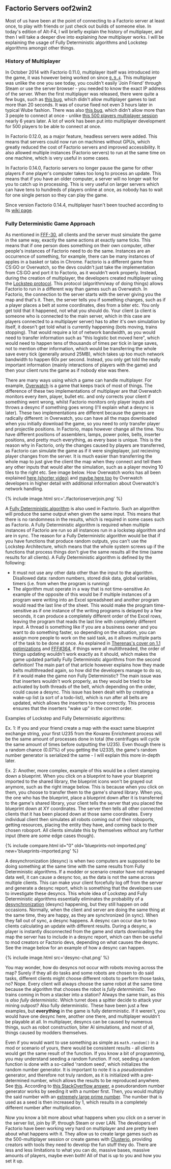 ## Factorio Servers <author>oof2win2</author>

Most of us have been at the point of connecting to a Factorio server at least once, to play with friends or just check out builds of someone else. In today's edition of Alt-F4, I will briefly explain the history of multiplayer, and then I will take a deeper dive into explaining *how* multiplayer works. I will be explaining the usage of Fully Deterministic algorithms and Lockstep algorithms amongst other things.

### History of Multiplayer

In October 2014 with Factorio 0.11.0, multiplayer itself was introduced into the game, it was however being worked on since [`0.9.4`](https://www.factorio.com/blog/post/fff-26). This multiplayer was unlike the one you see today, you couldn't easily 'Join Friend' through Steam or use the server browser - you needed to know the exact IP address of the server. When the first multiplayer was released, there were quite a few bugs, such as [this bug](https://forums.factorio.com/viewtopic.php?t=6285), which didn't allow multiplayer games to last more than 20 seconds. It was of course fixed not even 3 hours later in typical Wube fashion. There was also [this bug](https://forums.factorio.com/viewtopic.php?t=6414), which didn't allow more than 3 people to connect at once - unlike [this 500 players multiplayer session](https://www.factorio.com/blog/post/fff-332) nearly 6 years later. A lot of work has been put into multiplayer development for 500 players to be able to connect at once.

In Factorio 0.12.0, as a major feature, headless servers were added. This means that servers could now run on machines without GPUs, which greatly reduced the cost of Factorio servers and improved accessibility. It also allowed multiple instances (Factorio servers) to run at the same time on one machine, which is very useful in some cases.

In Factorio 0.14.0, Factorio servers no longer pause the game for other players if one player's computer takes too long to process an update. This means that if you have an older computer, a server will no longer wait for you to catch up in processing. This is very useful on larger servers which can have tens to hundreds of players online at once, as nobody has to wait for one single person so they can play the game.

Since version Factorio 0.14.4, multiplayer hasn't been touched according to its [wiki page](https://wiki.factorio.com/multiplayer#History).

### Fully Deterministic Game Approach

As mentioned in [FFF-30](https://www.factorio.com/blog/post/fff-30), all clients and the server must simulate the game in the same way, exactly the same actions at exactly same ticks. This means that if one person does something on their own computer, other people's instances of Factorio need to do the same. Instances are an occurrence of something, for example, there can be many instances of apples in a basket or tabs in Chrome. Factorio is a different game from CS:GO or Overwatch, so the devs couldn't just take the implementation from CS:GO and port it to Factorio, as it wouldn't work properly. Instead, during the creation of multiplayer, the developers created multiplayer using the [Lockstep protocol](https://en.wikipedia.org/wiki/Lockstep_protocol). This protocol (algorithm/way of doing things) allows Factorio to run in a different way than games such as Overwatch. In  Factorio, the connection to the server starts with the server giving you the map and that's it. Then, the server tells you if something changes, such as if a player places a belt at some coordinates, dies from a biter etc. You only get told that it happened, not what you should do. Your client (a client is someone who is connected to the main server, which in this case are players connected to a multiplayer server) has to alter it's own simulation by itself, it doesn't get told what is currently happening (bots moving, trains stopping). That would require a lot of network bandwidth, as you would need to transfer information such as "this logistic bot moved here", which would need to happen tens of thousands of times per tick in large saves, not to mention other information, which would be transferring the whole save every tick (generally around 25MB), which takes up too much network bandwidth to happen 60x per second. Instead, you only get told the really important information (mainly interactions of players with the game) and then your client runs the game as if nobody else was there.

There are many ways using which a game can handle multiplayer. For example, [Overwatch](https://playoverwatch.com) is a game that keeps track of most of things. The difference of these two implementations of multiplayer are that Overwatch monitors every item, player, bullet etc. and only corrects your client if something went wrong, whilst Factorio monitors only player inputs and throws a desync if something goes wrong (I'll explain what a desync is later). These two implementations are different because the games are radically different: in Overwatch, you can have all the maps downloaded when you initially download the game, so you need to only transfer player and projectile positions. In Factorio, maps however change all the time. You have different positions of assemblers, lamps, power poles, belts, inserter positions, and pretty much everything, as every base is unique. This is the reason why in Factorio, only the changes caused by players are transferred, as Factorio can simulate the game as if it were singleplayer, just recieving player changes from the server. It is much easier than transferring the whole map to just give the client the map when they connect and tell them any other inputs that would alter the simulation, such as a player moving 10 tiles to the right etc. See image below. How Overwatch works has all been explained [here (shorter video)](https://www.youtube.com/watch?v=vTH2ZPgYujQ) and [maybe here too](https://www.youtube.com/watch?v=W3aieHjyNvw) by Overwatch developers in higher detail with additional information about Overwatch's network handling. 

{% include image.html src='./factorioserverjoin.png' %}

A [Fully Deterministic algorithm](https://en.wikipedia.org/wiki/Deterministic_algorithm) is also used in Factorio. Such an algorithm will produce the same output when given the same input. This means that there is no randomness in the results, which is required in some cases such as Factorio. A Fully Deterministic algorithm is required when multiple instances of Factorio are run so all instances run in a lockstep algorithm and are in sync. The reason for a Fully Deterministic algorithm would be that if you have functions that produce random outputs, you can't use the Lockstep Architecture, which means that the whole system screws up if the functions that process things don't give the same results all the time (same results for all clients). A Fully Deterministic algorithm is defined by the following:
- It must not use any other data other than the input to the algorithm. Disallowed data: random numbers, stored disk data, global variables, timers (i.e. from when the program is running)
- The algorithm must operate in a way that is not time-sensitive
An example of the opposite of this would be if multiple instances of a program were writing into an Excel spreadsheet and another program would read the last line of the sheet. This would make the program time-sensitive as if one instance of the writing programs is delayed by a few seconds, it can produce a completely different order of the Excel rows, leaving the program that reads the last line with completely different input.
A thread is something like if you are a business owner and you want to do something faster, so depending on the situation, you can assign more people to work on the said task, as it allows multiple parts of the task to be done at once. As explained in [Therenas's cover on 1.1 optimizations](https://alt-f4.blog/ALTF4-15/#how-does-this-optimization-work-on-a-technical-level) and [FFF#364](https://www.factorio.com/blog/post/fff-364), if things were all multithreaded, the order of things updating wouldn't work exactly as it should, which makes the game updated partially Fully Deterministic algorithms from the second definition! The main part of that article however explains how they made belts multithreaded again, so how did the developers manage to do so, if it would make the game non Fully Deterministic? The main issue was that inserters wouldn't work properly, as they would be tried to be activated by both threads of the belt, which depending on the order, could cause a desync. This issue has been dealt with by creating a wake-up list (a sort of a todo-list), which is run after all belts are updated, which allows the inserters to move correctly. This process ensures that the inserters "wake up" in the correct order.

Examples of Lockstep and Fully Deterministic algorithms:

Ex. 1: If you and your friend create a map with the exact same blueprint exchange string, your first U235 from the Kovarex Enrichment process will be the same amount of processes done in total (the centrifuges will cycle the same amount of times before outputting the U235). Even though there is a random chance (0.07%) of you getting the U2335, the game's random number generator is serialized the same - I will explain this more in-depth later.

Ex. 2: Another, more complex, example of this would be a client stamping down a blueprint. When you click on a blueprint to have your blueprint imported to the shared library, the blueprint icons won't be grayed out anymore, such as the right image below. This is because when you click on them, you choose to transfer them to the game's shared library. When you, the one who has the blueprint, place a blueprint down after it is transferred to the game's shared library, your client tells the server that you placed the blueprint down at XY coordinates. The server then tells all other connected clients that it has been placed down at those same coordinates. Every individual client then simulates all robots coming out of their roboports, getting resources, placing the entity they have, and coming back to their chosen roboport. All clients simulate this by themselves without any further input (there are *some* edge cases though).

{% include compare.html id="0" old='blueprints-not-imported.png' new='blueprints-imported.png' %}

A desynchronization (desync) is when two computers are supposed to be doing something at the same time with the same results from Fully Deterministic algorithms. If a modder or scenario creator have not managed data well, it can cause a desync too, as the data is not the same across multiple clients. This can make your client forcefully log off from the server and generate a desync report, which is something that the developers use to investigate these desyncs. This whole idea of Lockstep and Fully Deterministic algorithms essentially eliminates the probability of a [desynchronization](https://wiki.factorio.com/Desynchronization) (desync) happening, but they still happen on odd occasions. Normally, when the client and server are doing the same thing at the same time, they are happy, as they are synchronized (in sync). When they fall out of sync, a desync happens. A desync can occur due to two clients calculating an update with different results. During a desync, a player is instantly disconnected from the game and starts downloading the map the server has to include in a desync report, which can then be useful to mod creators or Factorio devs, depending on what causes the desync. See the image below for an example of how a desync can happen.

{% include image.html src='desync-chat.png' %}

You may wonder, how do desyncs not occur with robots moving across the map? Surely if they all do tasks and some robots are chosen to do said tasks, different clients might choose different robots to perform those tasks, no? Nope. Every client will always choose the same robot at the same time because the algorithm that chooses the robot is *fully deterministic*. Two trains coming in from a stacker into a station? Always the same train, as this is *also fully deterministic*. Which turret does a spitter decide to attack your mining outpost? Also fully deterministic. These have been just a few examples, but **everything** in the game is fully deterministic. If it weren't, you would have one desync here, another one there, and multiplayer wouldn't be playable at all. In multiplayer, desyncs can be caused by numerous things, such as robot construction, biter AI simulations, and most of all, things caused by modders themselves.

Even if you would want to use something as simple as `math.random()` in a mod or scenario of yours, there would be consistent results - all clients would get the same result of the function. If you know a bit of programming, you may understand seeding a random function. If not, seeding a random function is done with a so-called 'random seed', which initializes the random number generator. It is important to note it is a *pseudorandom* generator, and therefore not truly random, as it is initialized with a pre-determined number, which allows the results to be reproduced anywhere. See [this](https://en.wikipedia.org/wiki/Random_seed). According to [this StackOverflow answer](https://softwareengineering.stackexchange.com/a/298616), a pseudorandom number generator works by seeding it with a number first. Then, you would multiply the said number with an [extremely large prime number](https://primes.utm.edu/primes/search.php?Number=100). The number that is used as a seed is then increased by 1, which results in a completely different number after multiplication.

Now you know a bit more about what happens when you click on a server in the server list, join by IP, through Steam or over LAN. The developers of Factorio have been working very hard on multiplayer and are pretty keen about what happens with it. They allow us to create large games such as the 500-multiplayer session or create games with [Clusterio](https://alt-f4.blog/ALTF4-18/#the-road-to-clusterio-20-hornwitser), providing creators with tools they need to develop the fun stuff they do. There are less and less limitations to what you can do, massive bases, massive amounts of players, maybe even both! All of that is up to you and how you set it up.
